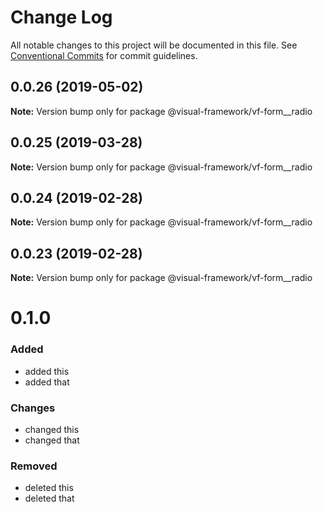 # Change Log

All notable changes to this project will be documented in this file.
See [Conventional Commits](https://conventionalcommits.org) for commit guidelines.

## 0.0.26 (2019-05-02)

**Note:** Version bump only for package @visual-framework/vf-form__radio





## 0.0.25 (2019-03-28)

**Note:** Version bump only for package @visual-framework/vf-form__radio





## 0.0.24 (2019-02-28)

**Note:** Version bump only for package @visual-framework/vf-form__radio





## 0.0.23 (2019-02-28)

**Note:** Version bump only for package @visual-framework/vf-form__radio





# 0.1.0

### Added
- added this
- added that

### Changes

- changed this
- changed that

### Removed

- deleted this
- deleted that
